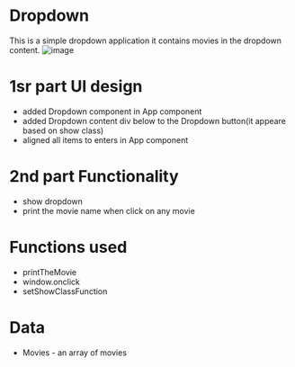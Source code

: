 # Dropdown
 This is a simple dropdown application it contains movies in the dropdown content.
 ![image](https://github.com/HANAMANTAPPA/simpledropdown/assets/48180907/24178047-1002-45b2-b982-8f4945dfac9c)


# 1sr part UI design
- added Dropdown component in App component
- added Dropdown content div below to the Dropdown button(it appeare based on show class)
- aligned all items to enters in App component

# 2nd part Functionality
- show dropdown
- print the movie name when click on any movie

# Functions used 
- printTheMovie
- window.onclick
- setShowClassFunction

# Data
 - Movies - an array of movies 
